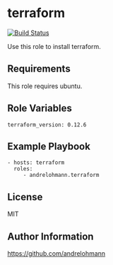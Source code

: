 terraform
=========

[![Build Status](https://travis-ci.org/andrelohmann/ansible-role-terraform.svg?branch=master)](https://travis-ci.org/andrelohmann/ansible-role-terraform)

Use this role to install terraform.

Requirements
------------

This role requires ubuntu.

Role Variables
--------------

    terraform_version: 0.12.6

Example Playbook
----------------

    - hosts: terraform
      roles:
         - andrelohmann.terraform

License
-------

MIT

Author Information
------------------

https://github.com/andrelohmann
